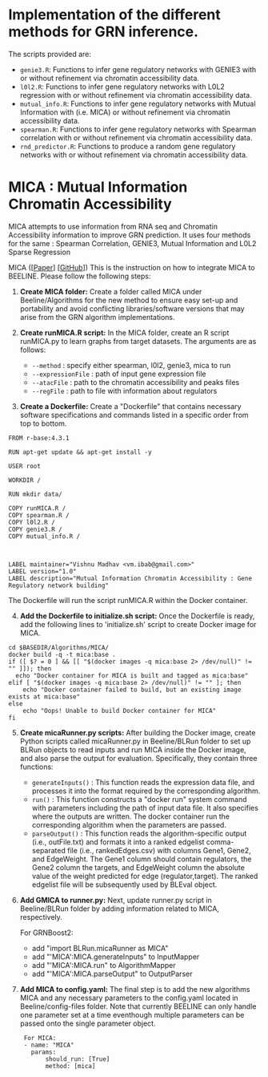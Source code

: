 # Implementation of the different methods for GRN inference.

The scripts provided are:

- `genie3.R`: Functions to infer gene regulatory networks with GENIE3 with or without refinement via chromatin accessibility data.
- `l0l2.R`: Functions to infer gene regulatory networks with L0L2 regression with or without refinement via chromatin accessibility data.
- `mutual_info.R`: Functions to infer gene regulatory networks with Mutual Information with (i.e. MICA) or without refinement via chromatin accessibility data.
- `spearman.R`: Functions to infer gene regulatory networks with Spearman correlation with or without refinement via chromatin accessibility data.
- `rnd_predictor.R`: Functions to produce a random gene regulatory networks with or without refinement via chromatin accessibility data.


# MICA : Mutual Information Chromatin Accessibility

MICA attempts to use information from RNA seq and Chromatin Accessibility information to improve GRN prediction. 
It uses four methods for the same : Spearman Correlation, GENIE3, Mutual Information and L0L2 Sparse Regression


MICA ([[Paper](https://doi.org/10.1101/2023.02.03.527081)] [[GitHub](https://github.com/SydneyBioX/scTIE)]) 
This is the instruction on how to integrate MICA to BEELINE. Please follow the following steps:

1. **Create MICA folder:** Create a folder called MICA under Beeline/Algorithms for the new method to ensure easy set-up and portability and avoid conflicting libraries/software versions that may arise from the GRN algorithm implementations.


2. **Create runMICA.R script:** In the MICA folder, create an R script runMICA.py to learn graphs from target datasets. The arguments are as follows:

   - ``--method`` : specify either spearman, l0l2, genie3, mica to run
   - ``--expressionFile`` : path of input gene expression file
   - ``--atacFile`` : path to the chromatin accessibility and peaks files
   - ``--regFile`` : path to file with information about regulators 


3. **Create a Dockerfile:** Create a "Dockerfile" that contains necessary software specifications and commands listed in a specific order from top to bottom.

```
FROM r-base:4.3.1

RUN apt-get update && apt-get install -y

USER root

WORKDIR /

RUN mkdir data/

COPY runMICA.R /
COPY spearman.R /
COPY l0l2.R /
COPY genie3.R /
COPY mutual_info.R /



LABEL maintainer="Vishnu Madhav <vm.ibab@gmail.com>"
LABEL version="1.0"
LABEL description="Mutual Information Chromatin Accessibility : Gene Regulatory network building"
```
The Dockerfile will run the script runMICA.R within the Docker container.

4. **Add the Dockerfile to initialize.sh script:** Once the Dockerfile is ready, add the following lines to 'initialize.sh' script to create Docker image for MICA.

```
cd $BASEDIR/Algorithms/MICA/
docker build -q -t mica:base .
if ([ $? = 0 ] && [[ "$(docker images -q mica:base 2> /dev/null)" != "" ]]); then
  echo "Docker container for MICA is built and tagged as mica:base"
elif [ "$(docker images -q mica:base 2> /dev/null)" != "" ]; then
    echo "Docker container failed to build, but an existing image exists at mica:base"
else
    echo "Oops! Unable to build Docker container for MICA"
fi

```
5. **Create micaRunner.py scripts:** After building the Docker image, create Python scripts called micaRunner.py in Beeline/BLRun folder to set up BLRun objects to read inputs and run MICA inside the Docker image, and also parse the output for evaluation. Specifically, they contain three functions:

   - ``generateInputs()`` : This function reads the expression data file, and processes it into the format required by the corresponding algorithm. 
   - ``run()`` : This function constructs a "docker run" system command with parameters including the path of input data file. It also specifies where the outputs are written. The docker container run the corresponding algorithm when the parameters are passed. 
   - ``parseOutput()`` : This function reads the algorithm-specific output (i.e., outFile.txt) and formats it into a ranked edgelist comma-separated file (i.e., rankedEdges.csv) with columns Gene1, Gene2, and EdgeWeight. The Gene1 column should contain regulators, the Gene2 column the targets, and EdgeWeight column the absolute value of the weight predicted for edge (regulator,target). The ranked edgelist file will be subsequently used by BLEval object. 

6. **Add GMICA to runner.py:** Next, update runner.py script in Beeline/BLRun folder by adding information related to MICA, respectively. 

    For GRNBoost2:
    - add "import BLRun.micaRunner as MICA"
    - add "'MICA':MICA.generateInputs" to InputMapper
    - add "'MICA':MICA.run" to AlgorithmMapper
    - add "'MICA':MICA.parseOutput" to OutputParser


7. **Add MICA to config.yaml:** The final step is to add the new algorithms MICA and any necessary parameters to the config.yaml located in Beeline/config-files folder. Note that currently BEELINE can only handle one parameter set at a time eventhough multiple parameters can be passed onto the single parameter object.


        For MICA:
        - name: "MICA"
          params: 
              should_run: [True]
              method: [mica] 
